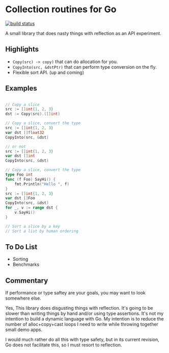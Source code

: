 # Collection routines for Go

[![build status](https://secure.travis-ci.org/jamesharr/collections.png)](http://travis-ci.org/jamesharr/collections)

A small library that does nasty things with reflection as an API experiment.

## Highlights

* `Copy(src) -> copy)` that can do allocation for you.
* `CopyInto(src, &dstPtr)` that can perform type conversion on the fly.
* Flexible sort API. (up and coming)

## Examples

```go

// Copy a slice
src := []int{1, 2, 3}
dst := Copy(src).([]int)

// Copy a slice, convert the type
src := []int{1, 2, 3}
var dst []float32
CopyInto(src, &dst)

// or not
src := []int{1, 2, 3}
var dst []int
CopyInto(src, &dst)

// Copy a slice, convert the type
type Foo int
func (f Foo) SayHi() {
	fmt.Println("Hello ", f)
}
src := []int{1, 2, 3}
var dst []Foo
CopyInto(src, &dst)
for _, v := range dst {
	v.SayHi()
}

// Sort a slice by a key
// Sort a list by human ordering

```

## To Do List

* Sorting
* Benchmarks

## Commentary

If performance or type saftey are your goals, you may want to look somewhere else.

Yes, This library does disgusting things with reflection. It's going to be slower than
writing things by hand and/or using type assertions. It's not my intention to build a
dynamic language with Go. My intention is to reduce the number of alloc+copy+cast
loops I need to write while throwing together small demo apps.

I would much rather do all this with type safety, but in its current revision, Go does
not facilitate this, so I must resort to reflection.
